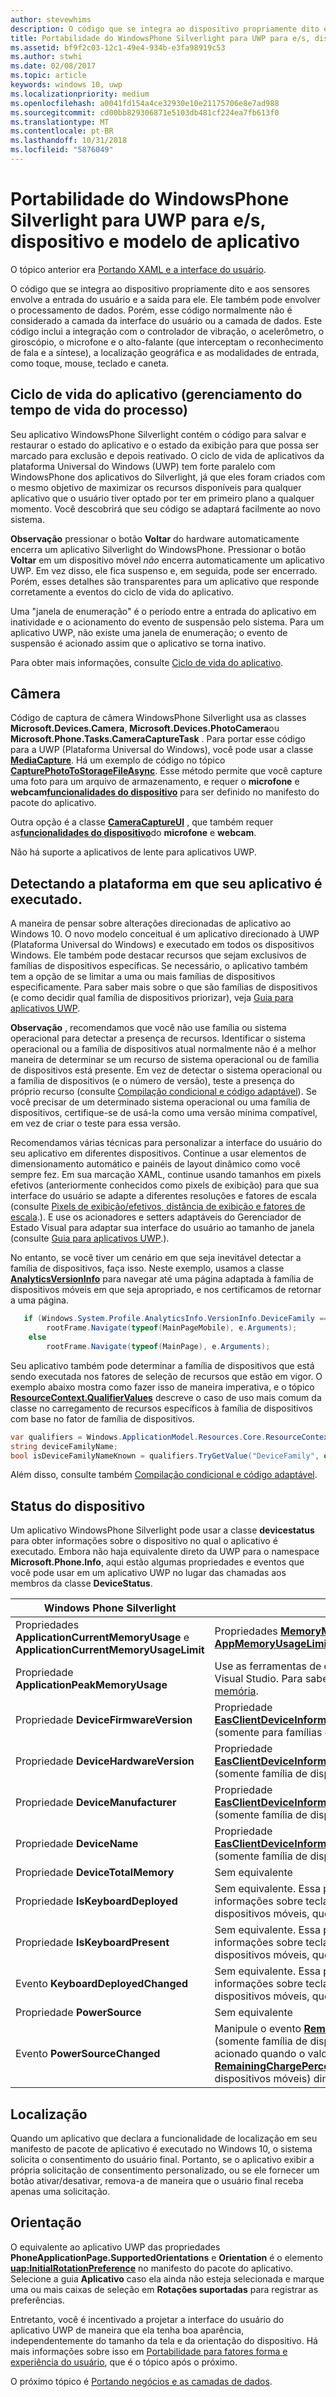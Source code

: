 ```yaml
---
author: stevewhims
description: O código que se integra ao dispositivo propriamente dito e aos sensores envolve a entrada do usuário e a saída para ele.
title: Portabilidade do WindowsPhone Silverlight para UWP para e/s, dispositivo e modelo de aplicativo '
ms.assetid: bf9f2c03-12c1-49e4-934b-e3fa98919c53
ms.author: stwhi
ms.date: 02/08/2017
ms.topic: article
keywords: windows 10, uwp
ms.localizationpriority: medium
ms.openlocfilehash: a0041fd154a4ce32930e10e21175706e8e7ad988
ms.sourcegitcommit: cd00bb829306871e5103db481cf224ea7fb613f0
ms.translationtype: MT
ms.contentlocale: pt-BR
ms.lasthandoff: 10/31/2018
ms.locfileid: "5876049"
---
```

#  <a name="porting-windowsphone-silverlight-to-uwp-for-io-device-and-app-model"></a>Portabilidade do WindowsPhone Silverlight para UWP para e/s, dispositivo e modelo de aplicativo


O tópico anterior era [Portando XAML e a interface do usuário](wpsl-to-uwp-porting-xaml-and-ui.md).

O código que se integra ao dispositivo propriamente dito e aos sensores envolve a entrada do usuário e a saída para ele. Ele também pode envolver o processamento de dados. Porém, esse código normalmente não é considerado a camada da interface do usuário ou a camada de dados. Este código inclui a integração com o controlador de vibração, o acelerômetro, o giroscópio, o microfone e o alto-falante (que interceptam o reconhecimento de fala e a síntese), a localização geográfica e as modalidades de entrada, como toque, mouse, teclado e caneta.

## <a name="application-lifecycle-process-lifetime-management"></a>Ciclo de vida do aplicativo (gerenciamento do tempo de vida do processo)

Seu aplicativo WindowsPhone Silverlight contém o código para salvar e restaurar o estado do aplicativo e o estado da exibição para que possa ser marcado para exclusão e depois reativado. O ciclo de vida de aplicativos da plataforma Universal do Windows (UWP) tem forte paralelo com WindowsPhone dos aplicativos do Silverlight, já que eles foram criados com o mesmo objetivo de maximizar os recursos disponíveis para qualquer aplicativo que o usuário tiver optado por ter em primeiro plano a qualquer momento. Você descobrirá que seu código se adaptará facilmente ao novo sistema.

**Observação**  pressionar o botão **Voltar** do hardware automaticamente encerra um aplicativo Silverlight do WindowsPhone. Pressionar o botão **Voltar** em um dispositivo móvel *não* encerra automaticamente um aplicativo UWP. Em vez disso, ele fica suspenso e, em seguida, pode ser encerrado. Porém, esses detalhes são transparentes para um aplicativo que responde corretamente a eventos do ciclo de vida do aplicativo.

Uma "janela de enumeração" é o período entre a entrada do aplicativo em inatividade e o acionamento do evento de suspensão pelo sistema. Para um aplicativo UWP, não existe uma janela de enumeração; o evento de suspensão é acionado assim que o aplicativo se torna inativo.

Para obter mais informações, consulte [Ciclo de vida do aplicativo](https://msdn.microsoft.com/library/windows/apps/mt243287).

## <a name="camera"></a>Câmera

Código de captura de câmera WindowsPhone Silverlight usa as classes **Microsoft.Devices.Camera**, **Microsoft.Devices.PhotoCamera**ou **Microsoft.Phone.Tasks.CameraCaptureTask** . Para portar esse código para a UWP (Plataforma Universal do Windows), você pode usar a classe [**MediaCapture**](https://msdn.microsoft.com/library/windows/apps/br241124). Há um exemplo de código no tópico [**CapturePhotoToStorageFileAsync**](https://msdn.microsoft.com/library/windows/apps/hh700836). Esse método permite que você capture uma foto para um arquivo de armazenamento, e requer o **microfone** e **webcam**[**funcionalidades do dispositivo**](https://msdn.microsoft.com/library/windows/apps/dn934747) para ser definido no manifesto do pacote do aplicativo.

Outra opção é a classe [**CameraCaptureUI**](https://msdn.microsoft.com/library/windows/apps/br241030) , que também requer as[**funcionalidades do dispositivo**](https://msdn.microsoft.com/library/windows/apps/dn934747)do **microfone** e **webcam**.

Não há suporte a aplicativos de lente para aplicativos UWP.

## <a name="detecting-the-platform-your-app-is-running-on"></a>Detectando a plataforma em que seu aplicativo é executado.

A maneira de pensar sobre alterações direcionadas de aplicativo ao Windows 10. O novo modelo conceitual é um aplicativo direcionado à UWP (Plataforma Universal do Windows) e executado em todos os dispositivos Windows. Ele também pode destacar recursos que sejam exclusivos de famílias de dispositivos específicas. Se necessário, o aplicativo também tem a opção de se limitar a uma ou mais famílias de dispositivos especificamente. Para saber mais sobre o que são famílias de dispositivos (e como decidir qual família de dispositivos priorizar), veja [Guia para aplicativos UWP](https://msdn.microsoft.com/library/windows/apps/dn894631).

**Observação**  , recomendamos que você não use família ou sistema operacional para detectar a presença de recursos. Identificar o sistema operacional ou a família de dispositivos atual normalmente não é a melhor maneira de determinar se um recurso de sistema operacional ou de família de dispositivos está presente. Em vez de detectar o sistema operacional ou a família de dispositivos (e o número de versão), teste a presença do próprio recurso (consulte [Compilação condicional e código adaptável](wpsl-to-uwp-porting-to-a-uwp-project.md)). Se você precisar de um determinado sistema operacional ou uma família de dispositivos, certifique-se de usá-la como uma versão mínima compatível, em vez de criar o teste para essa versão.

Recomendamos várias técnicas para personalizar a interface do usuário do seu aplicativo em diferentes dispositivos. Continue a usar elementos de dimensionamento automático e painéis de layout dinâmico como você sempre fez. Em sua marcação XAML, continue usando tamanhos em pixels efetivos (anteriormente conhecidos como pixels de exibição) para que sua interface do usuário se adapte a diferentes resoluções e fatores de escala (consulte [Pixels de exibição/efetivos, distância de exibição e fatores de escala](wpsl-to-uwp-porting-xaml-and-ui.md).). E use os acionadores e setters adaptáveis do Gerenciador de Estado Visual para adaptar sua interface do usuário ao tamanho de janela (consulte [Guia para aplicativos UWP](https://msdn.microsoft.com/library/windows/apps/dn894631).).

No entanto, se você tiver um cenário em que seja inevitável detectar a família de dispositivos, faça isso. Neste exemplo, usamos a classe [**AnalyticsVersionInfo**](https://msdn.microsoft.com/library/windows/apps/dn960165) para navegar até uma página adaptada à família de dispositivos móveis em que seja apropriado, e nos certificamos de retornar a uma página.

```csharp
   if (Windows.System.Profile.AnalyticsInfo.VersionInfo.DeviceFamily == "Windows.Mobile")
        rootFrame.Navigate(typeof(MainPageMobile), e.Arguments);
    else
        rootFrame.Navigate(typeof(MainPage), e.Arguments);
```

Seu aplicativo também pode determinar a família de dispositivos que está sendo executada nos fatores de seleção de recursos que estão em vigor. O exemplo abaixo mostra como fazer isso de maneira imperativa, e o tópico [**ResourceContext.QualifierValues**](https://msdn.microsoft.com/library/windows/apps/br206071) descreve o caso de uso mais comum da classe no carregamento de recursos específicos à família de dispositivos com base no fator de família de dispositivos.

```csharp
var qualifiers = Windows.ApplicationModel.Resources.Core.ResourceContext.GetForCurrentView().QualifierValues;
string deviceFamilyName;
bool isDeviceFamilyNameKnown = qualifiers.TryGetValue("DeviceFamily", out deviceFamilyName);
```

Além disso, consulte também [Compilação condicional e código adaptável](wpsl-to-uwp-porting-to-a-uwp-project.md).

## <a name="device-status"></a>Status do dispositivo

Um aplicativo WindowsPhone Silverlight pode usar a classe **devicestatus** para obter informações sobre o dispositivo no qual o aplicativo é executado. Embora não haja equivalente direto da UWP para o namespace **Microsoft.Phone.Info**, aqui estão algumas propriedades e eventos que você pode usar em um aplicativo UWP no lugar das chamadas aos membros da classe **DeviceStatus**.

| Windows Phone Silverlight                                                               | UWP                                                                                                                                                                                                                                                                                                                                |
|-----------------------------------------------------------------------------------------|------------------------------------------------------------------------------------------------------------------------------------------------------------------------------------------------------------------------------------------------------------------------------------------------------------------------------------|
| Propriedades **ApplicationCurrentMemoryUsage** e **ApplicationCurrentMemoryUsageLimit** | Propriedades [**MemoryManager.AppMemoryUsage**](https://msdn.microsoft.com/library/windows/apps/dn633832) e [**AppMemoryUsageLimit**](https://msdn.microsoft.com/library/windows/apps/dn633836)                                                                                                                                    |
| Propriedade **ApplicationPeakMemoryUsage**                                                 | Use as ferramentas de criação de perfil de memória no Visual Studio. Para saber mais, veja [Analisar o uso da memória](http://msdn.microsoft.com/library/windows/apps/dn645469.aspx).                                                                                                                                                                          |
| Propriedade **DeviceFirmwareVersion**                                                      | Propriedade [**EasClientDeviceInformation.SystemFirmwareVersion**](https://msdn.microsoft.com/library/windows/apps/dn608144) (somente para famílias de dispositivos de desktop)                                                                                                                                                                             |
| Propriedade **DeviceHardwareVersion**                                                      | Propriedade [**EasClientDeviceInformation.SystemHardwareVersion**](https://msdn.microsoft.com/library/windows/apps/dn608145) (somente família de dispositivos de desktop)                                                                                                                                                                             |
| Propriedade **DeviceManufacturer**                                                         | Propriedade [**EasClientDeviceInformation.SystemManufacturer**](https://msdn.microsoft.com/library/windows/apps/hh701398) (somente família de dispositivos de desktop)                                                                                                                                                                                |
| Propriedade **DeviceName**                                                                 | Propriedade [**EasClientDeviceInformation.SystemProductName**](https://msdn.microsoft.com/library/windows/apps/hh701401) (somente família de dispositivos de desktop)                                                                                                                                                                                 |
| Propriedade **DeviceTotalMemory**                                                          | Sem equivalente                                                                                                                                                                                                                                                                                                                      |
| Propriedade **IsKeyboardDeployed**                                                         | Sem equivalente. Essa propriedade fornece informações sobre teclados de hardware para dispositivos móveis, que não são comumente usados.                                                                                                                                                                                                        |
| Propriedade **IsKeyboardPresent**                                                          | Sem equivalente. Essa propriedade fornece informações sobre teclados de hardware para dispositivos móveis, que não são comumente usados.                                                                                                                                                                                                        |
| Evento **KeyboardDeployedChanged**                                                       | Sem equivalente. Essa propriedade fornece informações sobre teclados de hardware para dispositivos móveis, que não são comumente usados.                                                                                                                                                                                                        |
| Propriedade **PowerSource**                                                                | Sem equivalente                                                                                                                                                                                                                                                                                                                      |
| Evento **PowerSourceChanged**                                                            | Manipule o evento [**RemainingChargePercentChanged**](https://msdn.microsoft.com/library/windows/apps/jj207240) (somente família de dispositivos móveis). O evento é acionado quando o valor da propriedade [**RemainingChargePercent**](https://msdn.microsoft.com/library/windows/apps/jj207239) (somente família de dispositivos móveis) diminui em 1%. |

## <a name="location"></a>Localização

Quando um aplicativo que declara a funcionalidade de localização em seu manifesto de pacote de aplicativo é executado no Windows 10, o sistema solicita o consentimento do usuário final. Portanto, se o aplicativo exibir a própria solicitação de consentimento personalizado, ou se ele fornecer um botão ativar/desativar, remova-a de maneira que o usuário final receba apenas uma solicitação.

## <a name="orientation"></a>Orientação

O equivalente ao aplicativo UWP das propriedades **PhoneApplicationPage.SupportedOrientations** e **Orientation** é o elemento [**uap:InitialRotationPreference**](https://msdn.microsoft.com/library/windows/apps/dn934798) no manifesto do pacote do aplicativo. Selecione a guia **Aplicativo** caso ela ainda não esteja selecionada e marque uma ou mais caixas de seleção em **Rotações suportadas** para registrar as preferências.

Entretanto, você é incentivado a projetar a interface do usuário do aplicativo UWP de maneira que ela tenha boa aparência, independentemente do tamanho da tela e da orientação do dispositivo. Há mais informações sobre isso em [Portabilidade para fatores forma e experiência do usuário](wpsl-to-uwp-form-factors-and-ux.md), que é o tópico após o próximo.

O próximo tópico é [Portando negócios e as camadas de dados](wpsl-to-uwp-business-and-data.md).

